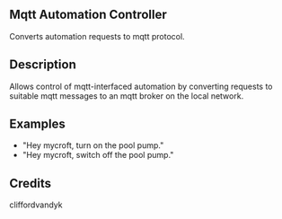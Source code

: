 ## Mqtt Automation Controller
Converts automation requests to mqtt protocol.

## Description
Allows control of mqtt-interfaced automation by converting requests to suitable mqtt messages to an mqtt broker on the local network.

## Examples
 - "Hey mycroft, turn on the pool pump."
 - "Hey mycroft, switch off the pool pump."


## Credits
cliffordvandyk


